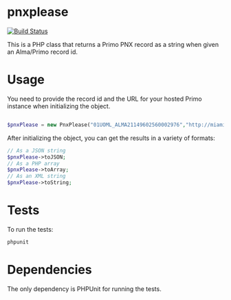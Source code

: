 # pnxplease
[![Build Status](https://travis-ci.org/little9/pnxplease.svg?branch=master)](https://travis-ci.org/little9/pnxplease)

This is a PHP class that returns a Primo PNX record as a string when given an Alma/Primo record id.

# Usage

You need to provide the record id and the URL for your hosted Primo instance when initializing
the object.

```php

$pnxPlease = new PnxPlease("01UOML_ALMA21149602560002976","http://miami-primo.hosted.exlibrisgroup.com/primo_library/libweb/action/display.do");
```

After initializing the object, you can get the results in a variety of formats:

```php
// As a JSON string
$pnxPlease->toJSON;
// As a PHP array 
$pnxPlease->toArray;
// As an XML string 
$pnxPlease->toString;
```

# Tests

To run the tests:
```bash
phpunit
```


# Dependencies

The only dependency is PHPUnit for running the tests. 
